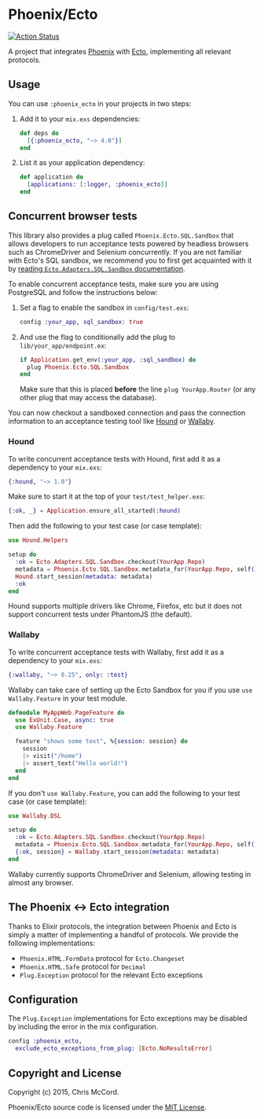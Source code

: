 # Phoenix/Ecto

[![Action Status](https://github.com/phoenixframework/phoenix_ecto/workflows/CI/badge.svg)](https://github.com/phoenixframework/phoenix_ecto/actions?query=workflow%3ACI)

A project that integrates [Phoenix](http://github.com/phoenixframework/phoenix) with [Ecto](http://github.com/elixir-lang/ecto), implementing all relevant protocols.

## Usage

You can use `:phoenix_ecto` in your projects in two steps:

1. Add it to your `mix.exs` dependencies:

    ```elixir
    def deps do
      [{:phoenix_ecto, "~> 4.0"}]
    end
    ```

2. List it as your application dependency:

    ```elixir
    def application do
      [applications: [:logger, :phoenix_ecto]]
    end
    ```

## Concurrent browser tests

This library also provides a plug called `Phoenix.Ecto.SQL.Sandbox` that allows developers to run acceptance tests powered by headless browsers such as ChromeDriver and Selenium concurrently. If you are not familiar with Ecto's SQL sandbox, we recommend you to first get acquainted with it by [reading `Ecto.Adapters.SQL.Sandbox` documentation](https://hexdocs.pm/ecto_sql/Ecto.Adapters.SQL.Sandbox.html).

To enable concurrent acceptance tests, make sure you are using PostgreSQL and follow the instructions below:

1. Set a flag to enable the sandbox in `config/test.exs`:

    ```elixir
    config :your_app, sql_sandbox: true
    ```

2. And use the flag to conditionally add the plug to `lib/your_app/endpoint.ex`:

    ```elixir
    if Application.get_env(:your_app, :sql_sandbox) do
      plug Phoenix.Ecto.SQL.Sandbox
    end
    ```

    Make sure that this is placed **before** the line `plug YourApp.Router` (or any other plug that may access the database).

You can now checkout a sandboxed connection and pass the connection information to an acceptance testing tool like [Hound](https://github.com/hashnuke/hound) or [Wallaby](https://github.com/elixir-wallaby/wallaby).

### Hound

To write concurrent acceptance tests with Hound, first add it as a dependency to your `mix.exs`:

```elixir
{:hound, "~> 1.0"}
```

Make sure to start it at the top of your `test/test_helper.exs`:

```elixir
{:ok, _} = Application.ensure_all_started(:hound)
```

Then add the following to your test case (or case template):

```elixir
use Hound.Helpers

setup do
  :ok = Ecto.Adapters.SQL.Sandbox.checkout(YourApp.Repo)
  metadata = Phoenix.Ecto.SQL.Sandbox.metadata_for(YourApp.Repo, self())
  Hound.start_session(metadata: metadata)
  :ok
end
```

Hound supports multiple drivers like Chrome, Firefox, etc but it does not support concurrent tests under PhantomJS (the default).

### Wallaby

To write concurrent acceptance tests with Wallaby, first add it as a dependency to your `mix.exs`:

```elixir
{:wallaby, "~> 0.25", only: :test}
```

Wallaby can take care of setting up the Ecto Sandbox for you if you use `use Wallaby.Feature` in your test module.

```elixir
defmodule MyAppWeb.PageFeature do
  use ExUnit.Case, async: true
  use Wallaby.Feature

  feature "shows some text", %{session: session} do
    session
    |> visit("/home")
    |> assert_text("Hello world!")
  end
end
```

If you don't `use Wallaby.Feature`, you can add the following to your test case (or case template):

```elixir
use Wallaby.DSL

setup do
  :ok = Ecto.Adapters.SQL.Sandbox.checkout(YourApp.Repo)
  metadata = Phoenix.Ecto.SQL.Sandbox.metadata_for(YourApp.Repo, self())
  {:ok, session} = Wallaby.start_session(metadata: metadata)
end
```

Wallaby currently supports ChromeDriver and Selenium, allowing testing in almost any browser.

## The Phoenix <-> Ecto integration

Thanks to Elixir protocols, the integration between Phoenix and Ecto is simply a matter of implementing a handful of protocols. We provide the following implementations:

  * `Phoenix.HTML.FormData` protocol for `Ecto.Changeset`
  * `Phoenix.HTML.Safe` protocol for `Decimal`
  * `Plug.Exception` protocol for the relevant Ecto exceptions

## Configuration

The `Plug.Exception` implementations for Ecto exceptions may be disabled by including the error in the mix configuration.

```elixir
config :phoenix_ecto,
  exclude_ecto_exceptions_from_plug: [Ecto.NoResultsError]
```

## Copyright and License

Copyright (c) 2015, Chris McCord.

Phoenix/Ecto source code is licensed under the [MIT License](https://github.com/phoenixframework/phoenix_ecto/blob/master/LICENSE).
